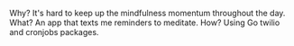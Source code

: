Why? It's hard to keep up the mindfulness momentum throughout the day.
What? An app that texts me reminders to meditate.
How? Using Go twilio and cronjobs packages.